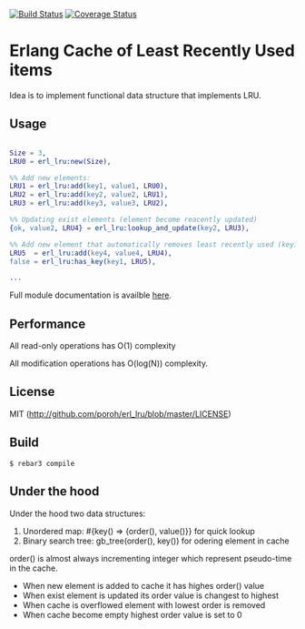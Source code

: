 [![Build Status](https://travis-ci.org/poroh/erl_lru.svg?branch=master)](https://travis-ci.org/poroh/erl_lru) [![Coverage Status](https://coveralls.io/repos/github/poroh/erl_lru/badge.svg?branch=master)](https://coveralls.io/github/poroh/erl_lru?branch=master)

# Erlang Cache of Least Recently Used items

Idea is to implement functional data structure that implements LRU.

## Usage

```erlang

Size = 3,
LRU0 = erl_lru:new(Size),

%% Add new elements:
LRU1 = erl_lru:add(key1, value1, LRU0),
LRU2 = erl_lru:add(key2, value2, LRU1),
LRU3 = erl_lru:add(key3, value3, LRU2),

%% Updating exist elements (element become reacently updated)
{ok, value2, LRU4} = erl_lru:lookup_and_update(key2, LRU3),

%% Add new element that automatically removes least recently used (key1)
LRU5  = erl_lru:add(key4, value4, LRU4),
false = erl_lru:has_key(key1, LRU5),

...
```

Full module documentation is availble [here](http://github.com/poroh/erl_lru/blob/master/doc/lru.md).

## Performance

All read-only operations has O(1) complexity

All modification operations has O(log(N)) complexity.

## License

MIT (http://github.com/poroh/erl_lru/blob/master/LICENSE)

## Build

```
$ rebar3 compile

```

## Under the hood

Under the hood two data structures:

1. Unordered map: #{key() => {order(), value()}} for quick lookup
2. Binary search tree: gb_tree(order(), key()) for odering element in cache

order() is almost always incrementing integer which represent pseudo-time in the cache.
* When new element is added to cache it has highes order() value
* When exist element is updated its order value is changest to highest
* When cache is overflowed element with lowest order is removed
* When cache become empty highest order value is set to 0


